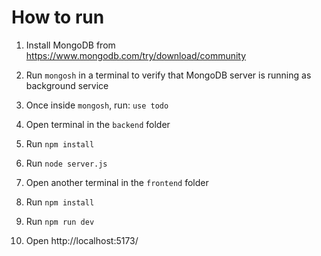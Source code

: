 # How to run

1. Install MongoDB from https://www.mongodb.com/try/download/community
2. Run `mongosh` in a terminal to verify that MongoDB server is running as background service
3. Once inside `mongosh`, run: `use todo` 

4. Open terminal in the `backend` folder
5. Run `npm install`
6. Run `node server.js`

7. Open another terminal in the `frontend` folder
8. Run `npm install`
9. Run `npm run dev`

10. Open http://localhost:5173/
